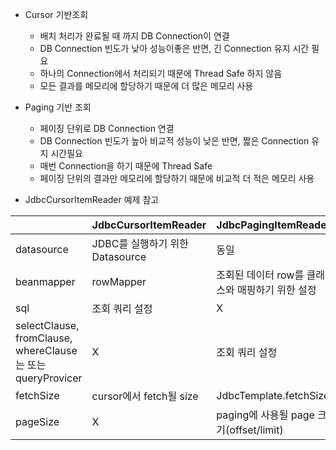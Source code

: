 - Cursor 기반조회
    - 배치 처리가 완료될 때 까지 DB Connection이 연결
    - DB Connection 빈도가 낮아 성능이좋은 반면, 긴 Connection 유지 시간 필요
    - 하나의 Connection에서 처리되기 때문에 Thread Safe 하지 않음
    - 모든 결과를 메모리에 할당하기 때문에 더 많은 메모리 사용


- Paging 기반 조회
    - 페이징 단위로 DB Connection 연결
    - DB Connection 빈도가 높아 비교적 성능이 낮은 반면, 짧은 Connection 유지 시간필요
    - 매번 Connection을 하기 때문에 Thread Safe
    - 페이징 단위의 결과만 메모리에 할당하기 때문에 비교적 더 적은 메모리 사용


- JdbcCursorItemReader 예제 참고

|  | JdbcCursorItemReader | JdbcPagingItemReader |
| --- | --- | --- |
| datasource | JDBC를 실행하기 위한 Datasource | 동일 |
| beanmapper | rowMapper | 조회된 데이터 row를 클래스와 매핑하기 위한 설정 | 동일 |
| sql | 조회 쿼리 설정 | X |
| selectClause, fromClause, whereClause는 또는 queryProvicer | X | 조회 쿼리 설정 |
| fetchSize | cursor에서 fetch될 size | JdbcTemplate.fetchSize |
| pageSize | X | paging에 사용될 page 크기(offset/limit) |